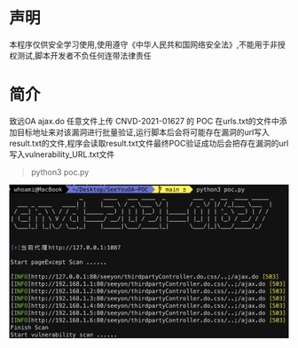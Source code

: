 # 声明
本程序仅供安全学习使用,使用遵守《中华人民共和国网络安全法》,不能用于非授权测试,脚本开发者不负任何连带法律责任

# 简介
致远OA ajax.do 任意文件上传 CNVD-2021-01627 的 POC
    在urls.txt的文件中添加目标地址来对该漏洞进行批量验证,运行脚本后会将可能存在漏洞的url写入result.txt的文件,程序会读取result.txt文件最终POC验证成功后会把存在漏洞的url写入vulnerability_URL.txt文件
> python3 poc.py
<img src="demo.png">
